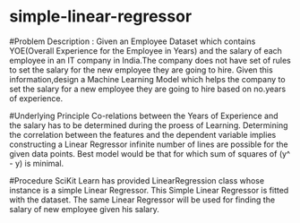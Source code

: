 # simple-linear-regressor

#Problem Description :
Given an Employee Dataset which contains YOE(Overall Experience for the Employee in Years) and the salary of each employee in an IT company in India.The company does not have set of rules to set the salary for the new employee they are going to hire. Given this information,design a Machine Learning Model which helps the company to set the salary for a new employee they are going to hire based on no.years of experience. 


#Underlying Principle
Co-relations between the Years of Experience and the salary has to be determined during the proess of Learning.
Determining the correlation between the features and the dependent variable implies constructing a Linear Regressor
infinite number of lines are possible for the given data points.
Best model would be that for which sum of squares of (y^ - y) is minimal.

#Procedure
SciKit Learn has provided LinearRegression class whose instance is a simple Linear Regressor.
This Simple Linear Regressor is fitted with the dataset.
The same Linear Regressor will be used for finding the salary of new employee given his salary.



